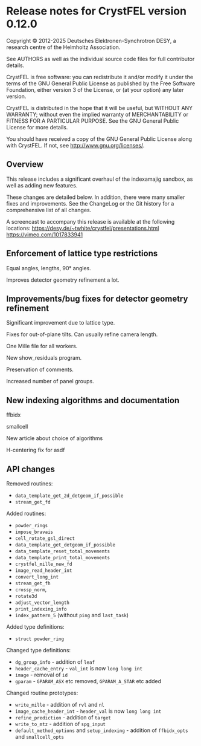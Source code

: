Release notes for CrystFEL version 0.12.0
=========================================

Copyright © 2012-2025 Deutsches Elektronen-Synchrotron DESY,
                      a research centre of the Helmholtz Association.

See AUTHORS as well as the individual source code files for full contributor details.

CrystFEL is free software: you can redistribute it and/or modify it under the
terms of the GNU General Public License as published by the Free Software
Foundation, either version 3 of the License, or (at your option) any later
version.

CrystFEL is distributed in the hope that it will be useful, but WITHOUT ANY
WARRANTY; without even the implied warranty of MERCHANTABILITY or FITNESS FOR A
PARTICULAR PURPOSE.  See the GNU General Public License for more details.

You should have received a copy of the GNU General Public License along with
CrystFEL.  If not, see <http://www.gnu.org/licenses/>.


Overview
--------

This release includes a significant overhaul of the indexamajig sandbox, as well
as adding new features.

These changes are detailed below.  In addition, there were many smaller fixes
and improvements.  See the ChangeLog or the Git history for a comprehensive
list of all changes.

A screencast to accompany this release is available at the following locations:
<https://desy.de/~twhite/crystfel/presentations.html>
<https://vimeo.com/1017833941>


Enforcement of lattice type restrictions
----------------------------------------

Equal angles, lengths, 90° angles.

Improves detector geometry refinement a lot.



Improvements/bug fixes for detector geometry refinement
-------------------------------------------------------

Significant improvement due to lattice type.

Fixes for out-of-plane tilts.  Can usually refine camera length.

One Mille file for all workers.

New show_residuals program.

Preservation of comments.

Increased number of panel groups.



New indexing algorithms and documentation
-----------------------------------------

ffbidx

smallcell

New article about choice of algorithms

H-centering fix for asdf



API changes
-----------

Removed routines:
* `data_template_get_2d_detgeom_if_possible`
* `stream_get_fd`

Added routines:
* `powder_rings`
* `impose_bravais`
* `cell_rotate_gsl_direct`
* `data_template_get_detgeom_if_possible`
* `data_template_reset_total_movements`
* `data_template_print_total_movements`
* `crystfel_mille_new_fd`
* `image_read_header_int`
* `convert_long_int`
* `stream_get_fh`
* `crossp_norm`,
* `rotate3d`
* `adjust_vector_length`
* `print_indexing_info`
* `index_pattern_5` (without `ping` and `last_task`)

Added type definitions:
* `struct powder_ring`

Changed type definitions:
* `dg_group_info` - addition of `leaf`
* `header_cache_entry` - `val_int` is now `long long int`
* `image` - removal of `id`
* `gparam` - `GPARAM_ASX` etc removed, `GPARAM_A_STAR` etc added

Changed routine prototypes:
* `write_mille` - addition of `rvl` and `nl`
* `image_cache_header_int` - `header_val` is now `long long int`
* `refine_prediction` - addition of `target`
* `write_to_mtz` - addition of `spg_input`
* `default_method_options` and `setup_indexing` - addition of `ffbidx_opts` and `smallcell_opts`
